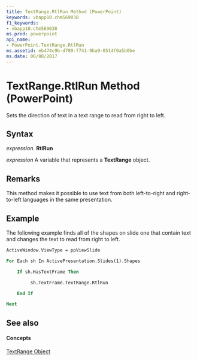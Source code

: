 ```yaml
---
title: TextRange.RtlRun Method (PowerPoint)
keywords: vbapp10.chm569038
f1_keywords:
- vbapp10.chm569038
ms.prod: powerpoint
api_name:
- PowerPoint.TextRange.RtlRun
ms.assetid: eb474c9b-d789-f741-9ba9-0514f0a5b0be
ms.date: 06/08/2017
---
```



# TextRange.RtlRun Method (PowerPoint)

Sets the direction of text in a text range to read from right to left.


## Syntax

 _expression_. **RtlRun**

 _expression_ A variable that represents a **TextRange** object.


## Remarks

This method makes it possible to use text from both left-to-right and right-to-left languages in the same presentation.


## Example

The following example finds all of the shapes on slide one that contain text and changes the text to read from right to left.


```vb
ActiveWindow.ViewType = ppViewSlide

For Each sh In ActivePresentation.Slides(1).Shapes

    If sh.HasTextFrame Then

         sh.TextFrame.TextRange.RtlRun

    End If

Next
```


## See also


#### Concepts


[TextRange Object](textrange-object-powerpoint.md)

